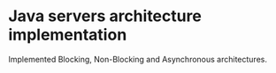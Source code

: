 # Java servers architecture implementation
Implemented Blocking, Non-Blocking and Asynchronous architectures.
